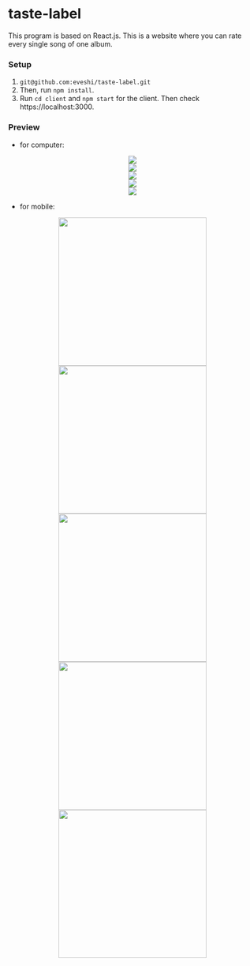 # taste-label
This program is based on React.js. This is a website where you can rate every single song of one album. 

### Setup
1. `git@github.com:eveshi/taste-label.git`
2. Then, run `npm install`.
3. Run `cd client` and `npm start` for the client. Then check https://localhost:3000.

### Preview

- for computer:

<div align="center">
  <img src="https://raw.githubusercontent.com/eveshi/taste-label/master/README_IMAGE/com_home.png">
</div>
<div align='center'>
  <img src="https://raw.githubusercontent.com/eveshi/taste-label/master/README_IMAGE/com_sign.png">
</div>
<div align='center'>
  <img src="https://raw.githubusercontent.com/eveshi/taste-label/master/README_IMAGE/com_album_comment.png">
</div>
<div align='center'>
  <img src="https://raw.githubusercontent.com/eveshi/taste-label/master/README_IMAGE/com_user.png">
</div>
<div align='center'>
  <img src="https://raw.githubusercontent.com/eveshi/taste-label/master/README_IMAGE/com_rates.png">
</div>


- for mobile: 

<div align="center">
  <img width="300" src="https://raw.githubusercontent.com/eveshi/taste-label/master/README_IMAGE/mobile_home.png">
  <img width="300" src="https://raw.githubusercontent.com/eveshi/taste-label/master/README_IMAGE/mobile_sign.png"> 
</div>
<div align="center">
  <img width="300" src="https://raw.githubusercontent.com/eveshi/taste-label/master/README_IMAGE/mobile_album.png">
  <img width="300" src="https://raw.githubusercontent.com/eveshi/taste-label/master/README_IMAGE/mobile_rate.png">
</div>
<div align="center">
  <img width="300" src="https://raw.githubusercontent.com/eveshi/taste-label/master/README_IMAGE/mobile_rates.png">
</div>


